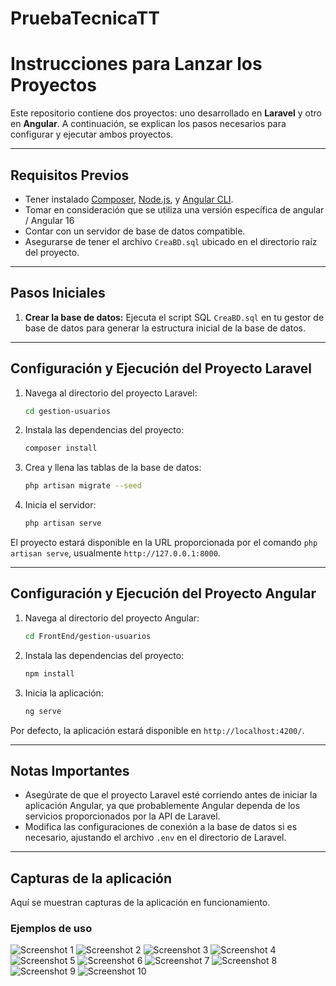 # PruebaTecnicaTT


# Instrucciones para Lanzar los Proyectos

Este repositorio contiene dos proyectos: uno desarrollado en **Laravel** y otro en **Angular**. A continuación, se explican los pasos necesarios para configurar y ejecutar ambos proyectos.

---

## Requisitos Previos

- Tener instalado [Composer](https://getcomposer.org/), [Node.js](https://nodejs.org/), y [Angular CLI](https://angular.io/cli).
- Tomar en consideración que se utiliza una versión específica de angular / Angular 16
- Contar con un servidor de base de datos compatible.
- Asegurarse de tener el archivo `CreaBD.sql` ubicado en el directorio raíz del proyecto.

---

## Pasos Iniciales

1. **Crear la base de datos:**
   Ejecuta el script SQL `CreaBD.sql` en tu gestor de base de datos para generar la estructura inicial de la base de datos.

---

## Configuración y Ejecución del Proyecto Laravel

1. Navega al directorio del proyecto Laravel:
   ```bash
   cd gestion-usuarios
   ```

2. Instala las dependencias del proyecto:
   ```bash
   composer install
   ```

3. Crea y llena las tablas de la base de datos:
   ```bash
   php artisan migrate --seed
   ```

4. Inicia el servidor:
   ```bash
   php artisan serve
   ```

El proyecto estará disponible en la URL proporcionada por el comando `php artisan serve`, usualmente `http://127.0.0.1:8000`.

---

## Configuración y Ejecución del Proyecto Angular

1. Navega al directorio del proyecto Angular:
   ```bash
   cd FrontEnd/gestion-usuarios
   ```

2. Instala las dependencias del proyecto:
   ```bash
   npm install
   ```

3. Inicia la aplicación:
   ```bash
   ng serve
   ```

Por defecto, la aplicación estará disponible en `http://localhost:4200/`.

---

## Notas Importantes

- Asegúrate de que el proyecto Laravel esté corriendo antes de iniciar la aplicación Angular, ya que probablemente Angular dependa de los servicios proporcionados por la API de Laravel.
- Modifica las configuraciones de conexión a la base de datos si es necesario, ajustando el archivo `.env` en el directorio de Laravel.

---


## Capturas de la aplicación

Aquí se muestran capturas de la aplicación en funcionamiento.

### Ejemplos de uso

![Screenshot 1](CapturasFuncionamiento/1.png)
![Screenshot 2](CapturasFuncionamiento/2.png)
![Screenshot 3](CapturasFuncionamiento/3.png)
![Screenshot 4](CapturasFuncionamiento/4.png)
![Screenshot 5](CapturasFuncionamiento/5.png)
![Screenshot 6](CapturasFuncionamiento/6.png)
![Screenshot 7](CapturasFuncionamiento/7.png)
![Screenshot 8](CapturasFuncionamiento/8.png)
![Screenshot 9](CapturasFuncionamiento/9.png)
![Screenshot 10](CapturasFuncionamiento/10.png)